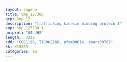 ```yaml
---
layout: smgene
title: Smp_127380
grp: Smp_12
description: "trafficking kinesin binding protein 1"
smp: Smp_127380.1
uniprot: "G4LUH8"
length:  3318
cdd: "COG1196, TIGR02168, pfam08614, smart00787"
kk: K15369
categories: sm
---
```


